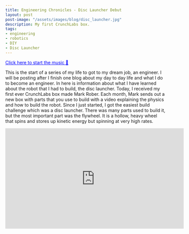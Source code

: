 ```yaml
---
title: Engineering Chronicles - Disc Launcher Debut
layout: post
post-image: "/assets/images/blog/disc_launcher.jpg"
description: My first CrunchLabs box.
tags:
- engineering
- robotics
- DIY
- Disc Launcher
---
```


<p id="play-music" style="cursor: pointer; color: blue; text-decoration: underline;">
  Click here to start the music 🎵
</p>

<audio id="bg-music" loop>
  <source src="https://cdn.voicemod.net/sounds/2023/09/9d163cb1-4d2d-4112-9845-08c762f6c313.mp3" type="audio/mpeg">
</audio>

<script>
  document.addEventListener("DOMContentLoaded", function () {
    document.getElementById("play-music").addEventListener("click", function () {
      const audio = document.getElementById("bg-music");
      audio.play().catch(function (error) {
        console.error("Playback failed:", error);
      });
    });
  });
</script>

This is the start of a series of my life to got to my dream job, an engineer. I will be posting after I finish one blog about my day to day life and what I do to become an engineer. In here is information about what I have learned about the robot that I had to build, the disc launcher.
Today, I received my first ever CrunchLabs box made Mark Rober. Each month, Mark sends out a new box with parts that you use to build with a video explaining the physics and how to build the robot. Since I just started, I got the easiest build challenge which was a disc launcher. There was many parts used to build it, but the most important part was the flywheel. It is a hollow, heavy wheel that spins and stores up kinetic energy but spinning at very high rates.


<iframe width="560" height="315" src="https://www.youtube.com/embed/Nw6ry2apRAQ" frameborder="0" allow="accelerometer; autoplay; encrypted-media; gyroscope; picture-in-picture" allowfullscreen></iframe>